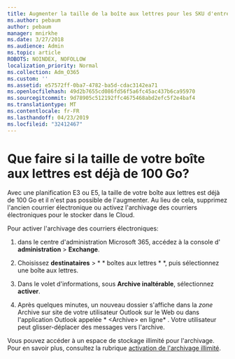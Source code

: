 ```yaml
---
title: Augmenter la taille de la boîte aux lettres pour les SKU d'entreprise
ms.author: pebaum
author: pebaum
manager: mnirkhe
ms.date: 3/27/2018
ms.audience: Admin
ms.topic: article
ROBOTS: NOINDEX, NOFOLLOW
localization_priority: Normal
ms.collection: Adm_O365
ms.custom: ''
ms.assetid: e57572ff-0ba7-4782-ba5d-cdac3142ea71
ms.openlocfilehash: 49d2b7655cd086fd56f5a6fc45ac437b6ca95970
ms.sourcegitcommit: 9d78905c512192ffc4675468abd2efc5f2e4baf4
ms.translationtype: MT
ms.contentlocale: fr-FR
ms.lasthandoff: 04/23/2019
ms.locfileid: "32412467"
---
```

# <a name="what-to-do-if-your-mailbox-size-is-already-100gb"></a>Que faire si la taille de votre boîte aux lettres est déjà de 100 Go?

Avec une planification E3 ou E5, la taille de votre boîte aux lettres est déjà de 100 Go et il n'est pas possible de l'augmenter. Au lieu de cela, supprimez l'ancien courrier électronique ou activez l'archivage des courriers électroniques pour le stocker dans le Cloud. 
  
Pour activer l'archivage des courriers électroniques:
  
1. dans le centre d'administration Microsoft 365, accédez à la console d' **administration** \> **Exchange**. 
    
2. Choisissez **destinataires** \> * * boîtes aux lettres * *, puis sélectionnez une boîte aux lettres. 
    
3. Dans le volet d'informations, sous **Archive inaltérable**, sélectionnez **activer**. 
    
4. Après quelques minutes, un nouveau dossier s'affiche dans la *zone* Archive sur site de votre utilisateur Outlook sur le Web ou dans l'application Outlook appelée * \<Archive\> en ligne* . Votre utilisateur peut glisser-déplacer des messages vers l'archive. 
    
Vous pouvez accéder à un espace de stockage illimité pour l'archivage. Pour en savoir plus, consultez la rubrique [activation de l'archivage illimité](https://support.office.com/article/enable-unlimited-archiving-in-office-365-admin-help-e2a789f2-9962-4960-9fd4-a00aa063559e).
  

